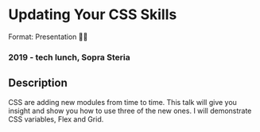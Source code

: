 # Updating Your CSS Skills
Format: Presentation 👨‍🏫

### 2019 - tech lunch, Sopra Steria

## Description
CSS are adding new modules from time to time. This talk will give you insight and show you how to use three of the new ones. I will demonstrate CSS variables, Flex and Grid.